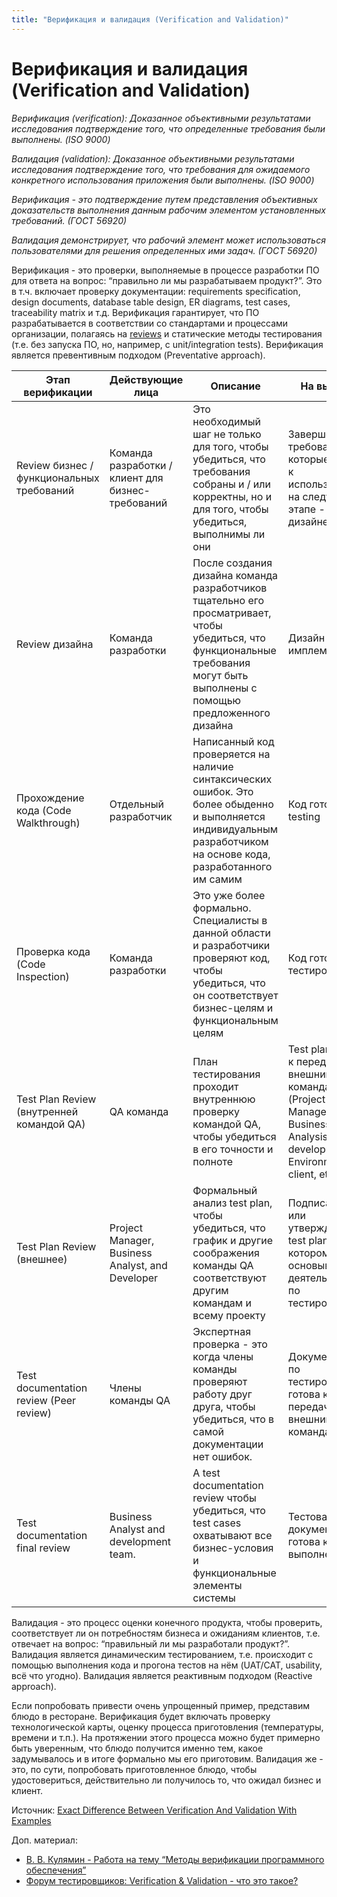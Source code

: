 ```yaml
---
title: "Верификация и валидация (Verification and Validation)"
---
```


# Верификация и валидация (Verification and Validation)

_Верификация (verification): Доказанное объективными результатами исследования подтверждение того, что определенные требования были выполнены. (ISO 9000)_

_Валидация (validation): Доказанное объективными результатами исследования подтверждение того, что требования для ожидаемого конкретного использования приложения были выполнены. (ISO 9000)_

_Верификация - это подтверждение путем представления объективных доказательств выполнения данным рабочим элементом установленных требований. (ГОСТ 56920)_

_Валидация демонстрирует, что рабочий элемент может использоваться пользователями для решения определенных ими задач. (ГОСТ 56920)_

Верификация - это проверки, выполняемые в процессе разработки ПО для ответа на вопрос: “правильно ли мы разрабатываем продукт?”. Это в т.ч. включает проверку документации: requirements specification, design documents, database table design, ER diagrams, test cases, traceability matrix и т.д. Верификация гарантирует, что ПО разрабатывается в соответствии со стандартами и процессами организации, полагаясь на [reviews](https://www.softwaretestinghelp.com/test-documentation-reviews/) и статические методы тестирования (т.е. без запуска ПО, но, например, с unit/integration tests). Верификация является превентивным подходом (Preventative approach).

| **Этап верификации**                      | **Действующие лица**                              | **Описание**                                                                                                                                                                  | **На выходе**                                                                                                               |
| ----------------------------------------- | ------------------------------------------------- | ----------------------------------------------------------------------------------------------------------------------------------------------------------------------------- | --------------------------------------------------------------------------------------------------------------------------- |
| Review бизнес / функциональных требований | Команда разработки / клиент для бизнес-требований | Это необходимый шаг не только для того, чтобы убедиться, что требования собраны и / или корректны, но и для того, чтобы убедиться, выполнимы ли они                           | Завершенные требования, которые готовы к использованию на следующем этапе - дизайне                                         |
| Review дизайна                            | Команда разработки                                | После создания дизайна команда разработчиков тщательно его просматривает, чтобы убедиться, что функциональные требования могут быть выполнены с помощью предложенного дизайна | Дизайн готов к имплементации                                                                                                |
| Прохождение кода (Code Walkthrough)       | Отдельный разработчик                             | Написанный код проверяется на наличие синтаксических ошибок. Это более обыденно и выполняется индивидуальным разработчиком на основе кода, разработанного им самим            | Код готов к unit testing                                                                                                    |
| Проверка кода (Code Inspection)           | Команда разработки                                | Это уже более формально. Специалисты в данной области и разработчики проверяют код, чтобы убедиться, что он соответствует бизнес-целям и функциональным целям                 | Код готов к тестированию                                                                                                    |
| Test Plan Review (внутренней командой QA) | QA команда                                        | План тестирования проходит внутреннюю проверку командой QA, чтобы убедиться в его точности и полноте                                                                          | Test plan готов к передаче внешним командам (Project Management, Business Analysis, development, Environment, client, etc.) |
| Test Plan Review (внешнее)                | Project Manager, Business Analyst, and Developer  | Формальный анализ test plan, чтобы убедиться, что график и другие соображения команды QA соответствуют другим командам и всему проекту                                        | Подписанный или утвержденный test plan, на котором будет основываться деятельность по тестированию                          |
| Test documentation review (Peer review)   | Члены команды QA                                  | Экспертная проверка - это когда члены команды проверяют работу друг друга, чтобы убедиться, что в самой документации нет ошибок.                                              | Документация по тестированию готова к передаче внешним командам                                                             |
| Test documentation final review           | Business Analyst and development team.            | A test documentation review чтобы убедиться, что test cases охватывают все бизнес-условия и функциональные элементы системы                                                   | Тестовая документация готова к выполнению                                                                                   |

Валидация - это процесс оценки конечного продукта, чтобы проверить, соответствует ли он потребностям бизнеса и ожиданиям клиентов, т.е. отвечает на вопрос: “правильный ли мы разработали продукт?”. Валидация является динамическим тестированием, т.е. происходит с помощью выполнения кода и прогона тестов на нём (UAT/CAT, usability, всё что угодно). Валидация является реактивным подходом (Reactive approach).

Если попробовать привести очень упрощенный пример, представим блюдо в ресторане. Верификация будет включать проверку технологической карты, оценку процесса приготовления (температуры, времени и т.п.). На протяжении этого процесса можно будет примерно быть уверенным, что блюдо получится именно тем, какое задумывалось и в итоге формально мы его приготовим. Валидация же - это, по сути, попробовать приготовленное блюдо, чтобы удостовериться, действительно ли получилось то, что ожидал бизнес и клиент.

Источник: [Exact Difference Between Verification And Validation With Examples](https://www.softwaretestinghelp.com/what-is-verification-and-validation/)

Доп. материал:

* [В. В. Кулямин - Работа на тему “Методы верификации программного обеспечения”](https://www.ispras.ru/publications/methods\_of\_software\_verification.pdf)
* [Форум тестировщиков: Verification & Validation - что это такое?](https://software-testing.ru/forum/index.php?/topic/979-verification-validation-chto-eto-takoe/)
